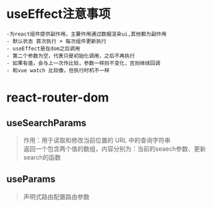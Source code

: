 # useEffect注意事项

    -为react组件提供副作用，主要作用通过数据渲染ui,其他都为副作用
    - 默认状态 首次执行 + 每次组件更新执行
    - useEffect是在dom之后调用
    - 第二个参数为空，代表只是初始化调用，之后不再执行
    - 如果有值，会与上一次作比较，参数一样则不变化，否则继续回调
    - 和vue watch 比较像，但执行时机不一样

# react-router-dom

## useSearchParams

> 作用：用于读取和修改当前位置的 URL 中的查询字符串  
返回一个包含两个值的数组，内容分别为：当前的seaech参数、更新search的函数

## useParams

> 声明式路由配置路由参数

